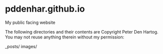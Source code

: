 pddenhar.github.io
==================

My public facing website

The following directories and their contents are Copyright Peter Den Hartog. You may not reuse anything therein without my permission:

_posts/
images/
